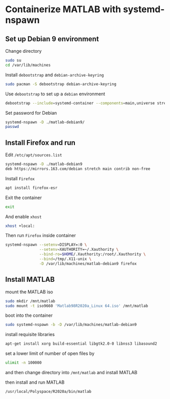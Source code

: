# Containerize MATLAB with systemd-nspawn

## Set up Debian 9 environment

Change directory

```bash
sudo su
cd /var/lib/machines
```

Install `debootstrap` and `debian-archive-keyring`

```bash
sudo pacman -S debootstrap debian-archive-keyring
```

Use `debootstrap` to set up a `debian` environment

```bash
debootstrap --include=systemd-container --components=main,universe stretch matlab-debian9 https://mirrors.163.com/debian
```

Set password for Debian

```bash
systemd-nspawn -D ./matlab-debian9/
passwd
```

## Install Firefox and run

Edit `/etc/apt/sources.list`

```bash
systemd-nspawn -D ./matlab-debian9
deb https://mirrors.163.com/debian stretch main contrib non-free
```

Install `Firefox`

```bash
apt install firefox-esr
```

Exit the container

```bash
exit
```

And enable `xhost`

```bash
xhost +local:
```

Then run `Firefox` inside container

```bash
systemd-nspawn --setenv=DISPLAY=:0 \
               --setenv=XAUTHORITY=~/.Xauthority \
               --bind-ro=$HOME/.Xauthority:/root/.Xauthority \
               --bind=/tmp/.X11-unix \
               -D /var/lib/machines/matlab-debian9 firefox
```

## Install MATLAB

mount the MATLAB iso

```bash
sudo mkdir /mnt/matlab
sudo mount -t iso9660 'Matlab98R2020a_Linux 64.iso' /mnt/matlab
```

boot into the container

```bash
sudo systemd-nspawn -b -D /var/lib/machines/matlab-debian9
```

install requisite libraries

```bash
apt-get install xorg build-essential libgtk2.0-0 libnss3 libasound2
```

set a lower limit of number of open files by

```bash
ulimit -n 100000
```

and then change directory into `/mnt/matlab` and install MATLAB

then install and run MATLAB

```bash
/usr/local/Polyspace/R2020a/bin/matlab
```

